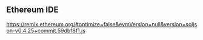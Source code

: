 

## Ethereum IDE

https://remix.ethereum.org/#optimize=false&evmVersion=null&version=soljson-v0.4.25+commit.59dbf8f1.js

